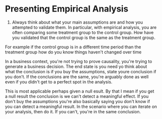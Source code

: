 # Presenting Empirical Analysis
1. Always think about what your main assumptions are and how you attempted to validate them. In particular, with empirical analysis, you are often comparing some treatment group to the control group. How have you validated that the control group is the same as the treatment group.

For example if the control group is in a different time period than the treatment group how do you know things haven't changed over time

In a business context, you're not trying to prove causality, you're trying to generate a business decision. The end state is you need yo think about what the conclusion is if you buy the assumptions, state youre conclusion if you don't. If the conclusions are the same, you're arguably done as well even if you didn't get to a perfect spot in the analysis.

This is most applicable perhaps given a null esult. By that I mean if you get a null result the conclusion is we can't detect a meaningful effect. If you don't buy the assumptions you're also basically saying you don't know if you can detect a meaningful result. In the scenario where you can iterate on your analysis, then do it. If you can't, you're in the same conclusion.
